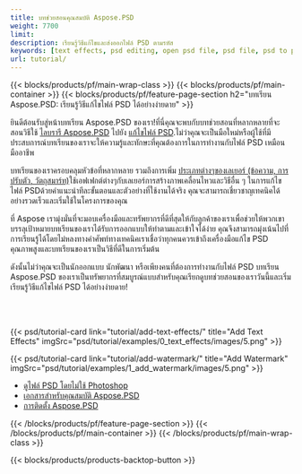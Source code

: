 ```yaml
---
title: บทช่วยสอนคุณสมบัติ Aspose.PSD
weight: 7700
limit: 
description: เรียนรู้วิธีแก้ไขและส่งออกไฟล์ PSD ตามรหัส
keywords: [text effects, psd editing, open psd file, psd file, psd to png, psd file format, PSD API, Aspose.PSD library, Aspose.PSD tutorial]
url: tutorial/
---
```


{{< blocks/products/pf/main-wrap-class >}}
{{< blocks/products/pf/main-container >}}
{{< blocks/products/pf/feature-page-section h2="บทเรียน Aspose.PSD: เรียนรู้วิธีแก้ไขไฟล์ PSD ได้อย่างง่ายดาย" >}}

<p>
ยินดีต้อนรับสู่หน้าบทเรียน Aspose.PSD ของเรา!ที่นี่คุณจะพบกับบทช่วยสอนที่หลากหลายที่จะสอนวิธีใช้ <a href="https://www.nuget.org/packages/Aspose.PSD">ไลบรารี Aspose.PSD</a> ไปยัง <a href="https://products.aspose.app/psd/editor/">แก้ไขไฟล์ PSD</a>.ไม่ว่าคุณจะเป็นมือใหม่หรือผู้ใช้ที่มีประสบการณ์บทเรียนของเราจะให้ความรู้และทักษะที่คุณต้องการในการทำงานกับไฟล์ PSD เหมือนมืออาชีพ</p>
<p>
บทเรียนของเราครอบคลุมหัวข้อที่หลากหลาย รวมถึงการเพิ่ม <a href="https://docs.aspose.com/psd/net/layers-and-mask-information-section/">ประเภทต่างๆของเลเยอร์ (ข้อความ, การปรับตัว, วัตถุสมาร์ท)</a>ใช้เอฟเฟกต์ต่างๆกับเลเยอร์การสร้างภาพเคลื่อนไหวและวิธีอื่น ๆ ในการแก้ไขไฟล์ PSDด้วยคำแนะนำทีละขั้นตอนและตัวอย่างที่ใช้งานได้จริง คุณจะสามารถเชี่ยวชาญเทคนิคได้อย่างรวดเร็วและเริ่มใช้ในโครงการของคุณ</p>
<p>
ที่ Aspose เรามุ่งมั่นที่จะมอบเครื่องมือและทรัพยากรที่ดีที่สุดให้กับลูกค้าของเราเพื่อช่วยให้พวกเขาบรรลุเป้าหมายบทเรียนของเราได้รับการออกแบบให้ทำตามและเข้าใจได้ง่าย คุณจึงสามารถมุ่งเน้นไปที่การเรียนรู้ได้โดยไม่หลงทางคำศัพท์ทางเทคนิคเราเชื่อว่าทุกคนควรเข้าถึงเครื่องมือแก้ไข PSD คุณภาพสูงและบทเรียนของเราเป็นวิธีที่ดีในการเริ่มต้น</p>
<p>
ดังนั้นไม่ว่าคุณจะเป็นนักออกแบบ นักพัฒนา หรือเพียงคนที่ต้องการทำงานกับไฟล์ PSD บทเรียน Aspose.PSD ของเราเป็นทรัพยากรที่สมบูรณ์แบบสำหรับคุณเรียกดูบทช่วยสอนของเราวันนี้และเริ่มเรียนรู้วิธีแก้ไขไฟล์ PSD ได้อย่างง่ายดาย!</p>

<br />
<br />

{{< psd/tutorial-card link="tutorial/add-text-effects/" title="Add Text Effects" imgSrc="psd/tutorial/examples/0_text_effects/images/5.png" >}}

{{< psd/tutorial-card link="tutorial/add-watermark/" title="Add Watermark" imgSrc="psd/tutorial/examples/1_add_watermark/images/5.png" >}}


<div class="code-sample">
    <ul class="link-list">
        <li class="link-item"><a href="https://products.aspose.com/psd/view/">ดูไฟล์ PSD โดยไม่ใช้ Photoshop</a></li>
        <li class="link-item"><a href="https://docs.aspose.com/psd/net/features/">เอกสารสำหรับคุณสมบัติ Aspose.PSD</a></li>
        <li class="link-item"><a href="https://docs.aspose.com/psd/net/installation/">การติดตั้ง Aspose.PSD</a></li>
    </ul>
</div>


{{< /blocks/products/pf/feature-page-section >}}
{{< /blocks/products/pf/main-container >}}
{{< /blocks/products/pf/main-wrap-class >}}

{{< blocks/products/products-backtop-button >}}


